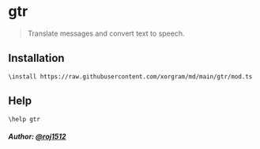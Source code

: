 # gtr

> Translate messages and convert text to speech.

## Installation

```text
\install https://raw.githubusercontent.com/xorgram/md/main/gtr/mod.ts
```

## Help

```text
\help gtr
```

##### Author: [@roj1512](https://github.com/roj1512)
